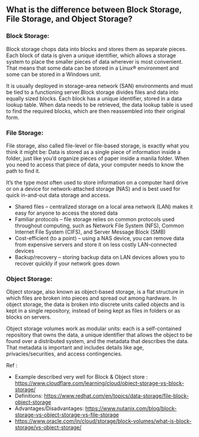 ## What is the difference between Block Storage, File Storage, and Object Storage?

### **Block Storage:**  
Block storage chops data into blocks and stores them as separate pieces. Each block of data is given a unique identifier, which allows a storage system to place the smaller pieces of data wherever is most convenient. That means that some data can be stored in a Linux® environment and some can be stored in a Windows unit.

It is usually deployed in storage-area network (SAN) environments and must be tied to a functioning server.Block storage divides files and data into equally sized blocks. Each block has a unique identifier, stored in a data lookup table. When data needs to be retrieved, the data lookup table is used to find the required blocks, which are then reassembled into their original form.

### **File Storage:**
File storage, also called file-level or file-based storage, is exactly what you think it might be: Data is stored as a single piece of information inside a folder, just like you’d organize pieces of paper inside a manila folder. When you need to access that piece of data, your computer needs to know the path to find it.

It’s the type most often used to store information on a computer hard drive or on a device for network-attached storage (NAS) and is best used for quick in-and-out data storage and access.

- Shared files – centralized storage on a local area network (LAN) makes it easy for anyone to access the stored data
- Familiar protocols – file storage relies on common protocols used throughout computing, such as Network File System (NFS), Common Internet File System (CIFS), and Server Message Block (SMB)
- Cost-efficient (to a point) – using a NAS device, you can remove data from expensive servers and store it on less costly LAN-connected devices
- Backup/recovery – storing backup data on LAN devices allows you to recover quickly if your network goes down

### **Object Storage:**
Object storage, also known as object-based storage, is a flat structure in which files are broken into pieces and spread out among hardware. In object storage, the data is broken into discrete units called objects and is kept in a single repository, instead of being kept as files in folders or as blocks on servers.

Object storage volumes work as modular units: each is a self-contained repository that owns the data, a unique identifier that allows the object to be found over a distributed system, and the metadata that describes the data. That metadata is important and includes details like age, privacies/securities, and access contingencies.

Ref : 
- Example described very well for Block & Object store : https://www.cloudflare.com/learning/cloud/object-storage-vs-block-storage/
- Definitions: https://www.redhat.com/en/topics/data-storage/file-block-object-storage
- Advantages/Disadvantages: https://www.nutanix.com/blog/block-storage-vs-object-storage-vs-file-storage
- https://www.oracle.com/in/cloud/storage/block-volumes/what-is-block-storage/vs-object-storage/
